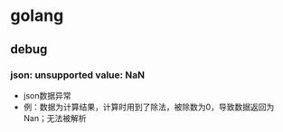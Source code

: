 # golang

## debug
### json: unsupported value: NaN
+ json数据异常
+ 例：数据为计算结果，计算时用到了除法，被除数为0，导致数据返回为Nan；无法被解析